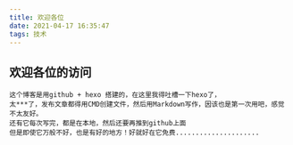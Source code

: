 ```yaml
---
title: 欢迎各位
date: 2021-04-17 16:35:47
tags: 技术
---
```

## 欢迎各位的访问
    这个博客是用github + hexo 搭建的，在这里我得吐槽一下hexo了，
    太***了，发布文章都得用CMD创建文件，然后用Markdown写作，因该也是第一次用吧，感觉不太友好。
    还有它每次写完，都是在本地，然后还要再推到github上面
    但是即使它万般不好，也是有好的地方！好就好在它免费.....................